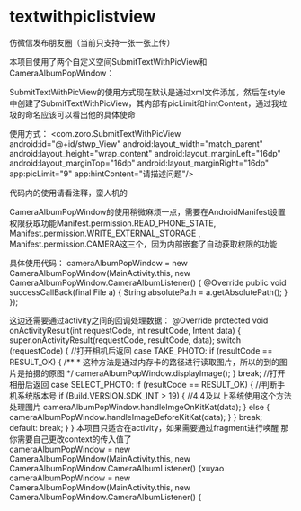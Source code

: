 # textwithpiclistview
仿微信发布朋友圈（当前只支持一张一张上传）

本项目使用了两个自定义空间SubmitTextWithPicView和CameraAlbumPopWindow：

SubmitTextWithPicView的使用方式现在默认是通过xml文件添加，然后在style中创建了SubmitTextWithPicView，其内部有picLimit和hintContent，通过我垃圾的命名应该可以看出他的具体使命
<declare-styleable name="SubmitTextWithPicView">
        <attr name="picLimit" format="integer" />
        <attr name="hintContent" format="string" />
    </declare-styleable>
    
使用方式：
<com.zoro.SubmitTextWithPicView
                android:id="@+id/stwp_View"
                android:layout_width="match_parent"
                android:layout_height="wrap_content"
                android:layout_marginLeft="16dp"
                android:layout_marginTop="16dp"
                android:layout_marginRight="16dp"
                app:picLimit="9"
                app:hintContent="请描述问题"/>
                
 代码内的使用请看注释，蛮人机的
 
 
 
 CameraAlbumPopWindow的使用稍微麻烦一点，需要在AndroidManifest设置权限获取功能Manifest.permission.READ_PHONE_STATE, Manifest.permission.WRITE_EXTERNAL_STORAGE
, Manifest.permission.CAMERA这三个，因为内部嵌套了自动获取权限的功能

具体使用代码：
  cameraAlbumPopWindow = new CameraAlbumPopWindow(MainActivity.this, new CameraAlbumPopWindow.CameraAlbumListener() {
            @Override
            public void successCallBack(final File a) {
                String absolutePath = a.getAbsolutePath();
            }
        });
      
      
 这边还需要通过activity之间的回调处理数据：
  @Override
    protected void onActivityResult(int requestCode, int resultCode, Intent data) {
        super.onActivityResult(requestCode, resultCode, data);
        switch (requestCode) {
            //打开相机后返回
            case TAKE_PHOTO:
                if (resultCode == RESULT_OK) {
                    /**
                     * 这种方法是通过内存卡的路径进行读取图片，所以的到的图片是拍摄的原图
                     */
                    cameraAlbumPopWindow.displayImage();
                }
                break;
            //打开相册后返回
            case SELECT_PHOTO:
                if (resultCode == RESULT_OK) {
                    //判断手机系统版本号
                    if (Build.VERSION.SDK_INT > 19) {
                        //4.4及以上系统使用这个方法处理图片
                        cameraAlbumPopWindow.handleImgeOnKitKat(data);
                    } else {
                        cameraAlbumPopWindow.handleImageBeforeKitKat(data);
                    }
                }
                break;
            default:
                break;
        }
    }
    本项目只适合在activity，如果需要通过fragment进行唤醒   那你需要自己更改context的传入值了  
  cameraAlbumPopWindow = new CameraAlbumPopWindow(MainActivity.this, new CameraAlbumPopWindow.CameraAlbumListener() {xuyao
  cameraAlbumPopWindow = new CameraAlbumPopWindow(MainActivity.this, new CameraAlbumPopWindow.CameraAlbumListener() {
